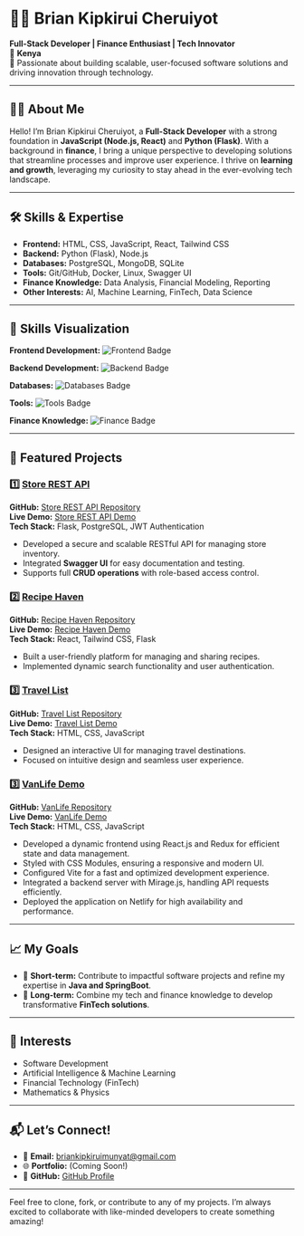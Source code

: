 # 👨‍💻 Brian Kipkirui Cheruiyot  
**Full-Stack Developer | Finance Enthusiast | Tech Innovator**  
📍 **Kenya**  
🌟 Passionate about building scalable, user-focused software solutions and driving innovation through technology.

---

## 👨‍💻 About Me  
Hello! I’m Brian Kipkirui Cheruiyot, a **Full-Stack Developer** with a strong foundation in **JavaScript (Node.js, React)** and **Python (Flask)**. With a background in **finance**, I bring a unique perspective to developing solutions that streamline processes and improve user experience. I thrive on **learning and growth**, leveraging my curiosity to stay ahead in the ever-evolving tech landscape.

---

## 🛠 Skills & Expertise  
- **Frontend:** HTML, CSS, JavaScript, React, Tailwind CSS  
- **Backend:** Python (Flask), Node.js  
- **Databases:** PostgreSQL, MongoDB, SQLite  
- **Tools:** Git/GitHub, Docker, Linux, Swagger UI  
- **Finance Knowledge:** Data Analysis, Financial Modeling, Reporting  
- **Other Interests:** AI, Machine Learning, FinTech, Data Science  

---

## 🌟 Skills Visualization

**Frontend Development:**
![Frontend Badge](https://img.shields.io/badge/Frontend-80%25-blue)

**Backend Development:**
![Backend Badge](https://img.shields.io/badge/Backend-75%25-green)

**Databases:**
![Databases Badge](https://img.shields.io/badge/Databases-70%25-yellow)

**Tools:**
![Tools Badge](https://img.shields.io/badge/Tools-85%25-orange)

**Finance Knowledge:**
![Finance Badge](https://img.shields.io/badge/Finance-80%25-lightgrey)

---

## 🌟 Featured Projects  

### 1️⃣ **[Store REST API](https://store-api-xoxt.onrender.com/swagger-ui)**  
**GitHub:** [Store REST API Repository](https://github.com/Munyat/store_api)  
**Live Demo:** [Store REST API Demo](https://store-api-xoxt.onrender.com/swagger-ui)  
**Tech Stack:** Flask, PostgreSQL, JWT Authentication  
- Developed a secure and scalable RESTful API for managing store inventory.  
- Integrated **Swagger UI** for easy documentation and testing.  
- Supports full **CRUD operations** with role-based access control.

### 2️⃣ **[Recipe Haven](https://recipehaven-silk.vercel.app/)**  
**GitHub:** [Recipe Haven Repository](https://github.com/NgunyiGachie/recipe-haven)  
**Live Demo:** [Recipe Haven Demo](https://recipehaven-silk.vercel.app/)  
**Tech Stack:** React, Tailwind CSS, Flask  
- Built a user-friendly platform for managing and sharing recipes.  
- Implemented dynamic search functionality and user authentication.  

### 3️⃣ **[Travel List](https://majestic-parfait-bd5795.netlify.app/)**  
**GitHub:** [Travel List Repository](https://github.com/Munyat/travel-list)  
**Live Demo:** [Travel List Demo](https://majestic-parfait-bd5795.netlify.app/)  
**Tech Stack:** HTML, CSS, JavaScript  
- Designed an interactive UI for managing travel destinations.  
- Focused on intuitive design and seamless user experience.

### 3️⃣ **[VanLife Demo](https://brian-van-life.netlify.app)**  
**GitHub:** [VanLife Repository](https://github.com/Munyat/van-life)  
**Live Demo:** [VanLife Demo](https://brian-van-life.netlify.app)  
**Tech Stack:** HTML, CSS, JavaScript  
- Developed a dynamic frontend using React.js and Redux for efficient state and data management.
- Styled with CSS Modules, ensuring a responsive and modern UI.
- Configured Vite for a fast and optimized development experience.
- Integrated a backend server with Mirage.js, handling API requests efficiently.
- Deployed the application on Netlify for high availability and performance.


---

## 📈 My Goals  
- 🚀 **Short-term:** Contribute to impactful software projects and refine my expertise in **Java and SpringBoot**.  
- 🎯 **Long-term:** Combine my tech and finance knowledge to develop transformative **FinTech solutions**.

---

## 🌱 Interests  
- Software Development  
- Artificial Intelligence & Machine Learning  
- Financial Technology (FinTech)  
- Mathematics & Physics  

---

## 📬 Let’s Connect!  
- 📧 **Email:** [briankipkiruimunyat@gmail.com](mailto:briankipkiruimunyat@gmail.com)  
- 🌐 **Portfolio:** (Coming Soon!)  
- 🐙 **GitHub:** [GitHub Profile](https://github.com/Munyat)  

---

Feel free to clone, fork, or contribute to any of my projects. I’m always excited to collaborate with like-minded developers to create something amazing!


